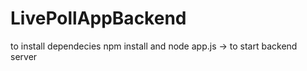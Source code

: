# LivePollAppBackend
to install dependecies 
npm install 
and
node app.js -> to start backend server
